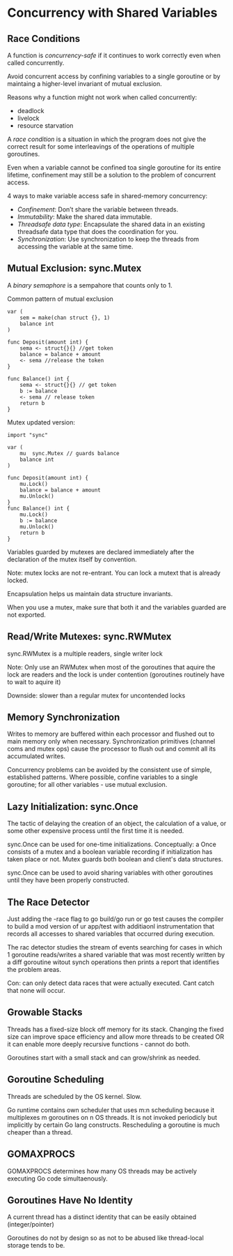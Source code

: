# Concurrency with Shared Variables

## Race Conditions
A function is *concurrency-safe* if it continues to work correctly even when called concurrently. 

Avoid concurrent access by confining variables to a single goroutine or by maintaing a higher-level invariant of mutual exclusion. 

Reasons why a function might not work when called concurrently:
- deadlock
- livelock
- resource starvation

A *race condition* is a situation in which the program does not give the correct result for some interleavings of the operations of multiple goroutines. 

Even when a variable cannot be confined toa  single goroutine for its entire lifetime, confinement may still be a solution to the problem of concurrent access. 

4 ways to make variable access safe in shared-memory concurrency:

- *Confinement*: Don’t share the variable between threads. 
- *Immutability*: Make the shared data immutable. 
- *Threadsafe data type*: Encapsulate the shared data in an existing threadsafe data type that does the coordination for you.
- *Synchronization*: Use synchronization to keep the threads from accessing the variable at the same time. 

## Mutual Exclusion: sync.Mutex
A *binary semaphore* is a sempahore that counts only to 1.

Common pattern of mutual exclusion
```
var (
    sem = make(chan struct {}, 1)
    balance int
)

func Deposit(amount int) {
    sema <- struct{}{} //get token
    balance = balance + amount
    <- sema //release the token
}

func Balance() int {
    sema <- struct{}{} // get token
    b := balance
    <- sema // release token
    return b
}
```

Mutex updated version:

```
import "sync"

var (
    mu  sync.Mutex // guards balance
    balance int
)

func Deposit(amount int) {
    mu.Lock()
    balance = balance + amount
    mu.Unlock()
}
func Balance() int {
    mu.Lock()
    b := balance
    mu.Unlock()
    return b
}

```
Variables guarded by mutexes are declared immediately after the declaration of the mutex itself by convention. 

Note: mutex locks are not re-entrant. You can lock a mutext that is already locked.

Encapsulation helps us maintain data structure invariants. 

When you use a mutex, make sure that both it and the variables guarded are not exported. 

## Read/Write Mutexes: sync.RWMutex
sync.RWMutex is a multiple readers, single writer lock

Note: Only use an RWMutex when most of the goroutines that aquire the lock are readers and the lock is under contention (goroutines routinely have to wait to aquire it)

Downside: slower than a regular mutex for uncontended locks

## Memory Synchronization 
Writes to memory are buffered within each processor and flushed out to main memory only when necessary. Synchronization primitives (channel coms and mutex ops) cause the processor to flush out and commit all its accumulated writes.

Concurrency problems can be avoided by the consistent use of simple, established patterns. Where possible, confine variables to a single goroutine; for all other variables - use mutual exclusion. 

## Lazy Initialization: sync.Once
The tactic of delaying the creation of an object, the calculation of a value, or some other expensive process until the first time it is needed. 

sync.Once can be used for one-time initializations.
Conceptually: a Once consists of a mutex and a boolean variable recording if initialization has taken place or not. Mutex guards both boolean and client's data structures. 

sync.Once can be used to avoid sharing variables with other goroutines until they have been properly constructed. 

## The Race Detector 
Just adding the -race flag to go build/go run or go test causes the compiler to build a mod version of ur app/test with additiaonl instrumentation that records all accesses to shared variables that occurred during execution. 

The rac detector studies the stream of events searching for cases in which 1 goroutine reads/writes a shared variable that was most recently written by a diff goroutine witout synch operations then prints a report that identifies the problem areas. 

Con: can only detect data races that were actually executed. Cant catch that none will occur. 


## Growable Stacks
Threads has a fixed-size block off memory for its stack. Changing the fixed size can improve space efficiency and allow more threads to be created OR it can enable more deeply recursive functions - cannot do both.

Goroutines start with a small stack and can grow/shrink as needed. 

## Goroutine Scheduling
Threads are scheduled by the OS kernel. Slow.

Go runtime contains own scheduler that uses m:n scheduling because it multiplexes m goroutines on n OS threads. It is not invoked periodicly but implicitly by certain Go lang constructs. Rescheduling a goroutine is much cheaper than a thread. 


## GOMAXPROCS
GOMAXPROCS determines how many OS threads may be actively executing Go code simultaenously. 

## Goroutines Have No Identity 
A current thread has a distinct identity that can be easily obtained (integer/pointer)

Goroutines do not by design so as not to be abused like thread-local storage tends to be. 
